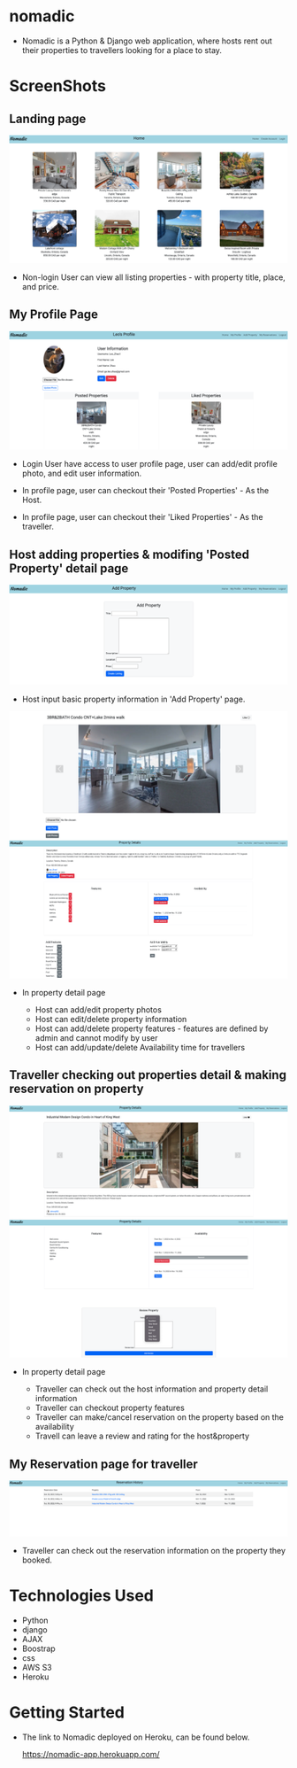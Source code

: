 # nomadic

- Nomadic is a Python & Django web application, where hosts rent out their properties to travellers looking for a place to stay.


# ScreenShots

## Landing page

<img src = "main_app/static/images/markdown/Landing page.png">

- Non-login User can view all listing properties - with property title, place, and price.

## My Profile Page

<img src = "main_app/static/images/markdown/My Profile.png">

- Login User have access to user profile page, user can add/edit profile photo, and edit user information.

- In profile page, user can checkout their 'Posted Properties' - As the Host.

- In profile page, user can checkout their 'Liked Properties' - As the traveller.

## Host adding properties & modifing 'Posted Property' detail page

<img src = "main_app/static/images/markdown/Add Property.png">

- Host input basic property information in 'Add Property' page.

<img src = "main_app/static/images/markdown/Property Detail - Host 1.png">
<img src = "main_app/static/images/markdown/Property Detail - Host 2.png">

- In property detail page

    - Host can add/edit property photos
    - Host can edit/delete property information
    - Host can add/delete property features - features are defined by admin and cannot modify by user
    - Host can add/update/delete Availability time for travellers

## Traveller checking out properties detail & making reservation on property

<img src = "main_app/static/images/markdown/Property Detail - Traveller 1.png">
<img src = "main_app/static/images/markdown/Property Detail - Traveller 2.png">

- In property detail page

    - Traveller can check out the host information and property detail information
    - Traveller can checkout property features
    - Traveller can make/cancel reservation on the property based on the availability
    - Travell can leave a review and rating for the host&property

## My Reservation page for traveller

<img src = "main_app/static/images/markdown/My Reservation.png">

- Traveller can check out the reservation information on the property they booked. 


# Technologies Used

- Python
- django
- AJAX
- Boostrap
- css
- AWS S3
- Heroku


# Getting Started

- The link to Nomadic deployed on Heroku, can be found below.

    https://nomadic-app.herokuapp.com/ 



    
